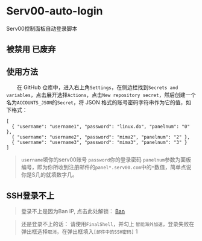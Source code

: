# Serv00-auto-login
Serv00控制面板自动登录脚本

## 被禁用 已废弃
## 使用方法
　　在 GitHub 仓库中，进入右上角`Settings`，在侧边栏找到`Secrets and variables`，点击展开选择`Actions`，点击`New repository secret`，然后创建一个名为`ACCOUNTS_JSON`的`Secret`，将 JSON 格式的账号密码字符串作为它的值，如下格式：  
```
[  
  { "username": "username1", "password": "linux.do", "panelnum": "0" },  
  { "username": "username2", "password": "mima2", "panelnum": "2" },  
  { "username": "username3", "password": "mima3", "panelnum": "3" }  
]
```
> `username`填你的serv00账号 `password`你的登录密码 `panelnum`参数为面板编号，即为你所收到注册邮件的`panel*.serv00.com`中的`*`数值，简单点说你是S几的就填数字几。

## SSH登录不上

> 登录不上是因为Ban IP, 点击此处解锁： [Ban](https://www.serv00.com/ip_unban/)

> 还是登录不上的话： 请使用`FinalShell`，并勾上 `智能海外加速`，登录失败在弹出框选择`取消`，在弹出框填入`[邮件中的SSH密码]`
> 1

